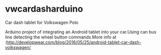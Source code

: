 # vwcardasharduino
Car dash tablet for Volkswagen Polo

Arduino project of integrating an Android tablet into your car.Using can bus line detecting the wheel button commands.More info at :http://developwear.com/blog/2016/05/25/android-tablet-car-dash-volkswagen/
